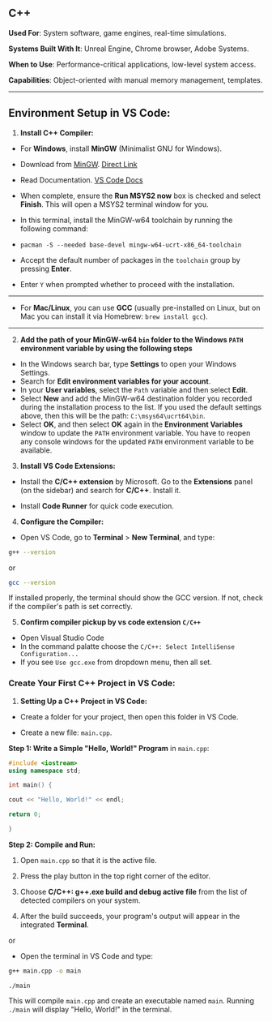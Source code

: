 ## C++

**Used For**: System software, game engines, real-time simulations.

**Systems Built With It**: Unreal Engine, Chrome browser, Adobe Systems.

**When to Use**: Performance-critical applications, low-level system access.

**Capabilities**: Object-oriented with manual memory management, templates.

---

##  **Environment Setup in VS Code:**

  
1.  **Install C++ Compiler:**

 - For **Windows**, install **MinGW** (Minimalist GNU for Windows).

 - Download from [MinGW](https://www.msys2.org/). [Direct Link](https://github.com/msys2/msys2-installer/releases/download/2024-01-13/msys2-x86_64-20240113.exe)

 - Read Documentation. [VS Code Docs](https://code.visualstudio.com/docs/cpp/config-mingw)

 - When complete, ensure the **Run MSYS2 now** box is checked and select **Finish**. This will open a MSYS2 terminal window for you.
 - In this terminal, install the MinGW-w64 toolchain by running the following command:
 - `pacman -S --needed base-devel mingw-w64-ucrt-x86_64-toolchain
`
 - Accept the default number of packages in the `toolchain` group by pressing **Enter**.
 - Enter  `Y`  when prompted whether to proceed with the installation.
 ---
 - For **Mac/Linux**, you can use **GCC** (usually pre-installed on Linux, but on Mac you can install it via Homebrew: `brew install gcc`).
 ---
2.  **Add the path of your MinGW-w64 `bin` folder to the Windows `PATH` environment variable by using the following steps**
-  In the Windows search bar, type  **Settings**  to open your Windows Settings.
-  Search for  **Edit environment variables for your account**.
-  In your  **User variables**, select the  `Path`  variable and then select  **Edit**.
-  Select  **New**  and add the MinGW-w64 destination folder you recorded during the installation process to the list. If you used the default settings above, then this will be the path:  `C:\msys64\ucrt64\bin`.
- Select  **OK**, and then select  **OK**  again in the  **Environment Variables**  window to update the  `PATH`  environment variable. You have to reopen any console windows for the updated  `PATH`  environment variable to be available.

3.  **Install VS Code Extensions:**

- Install the **C/C++ extension** by Microsoft. Go to the **Extensions** panel (on the sidebar) and search for **C/C++**. Install it.

- Install **Code Runner** for quick code execution.

4.  **Configure the Compiler:**

- Open VS Code, go to **Terminal** > **New Terminal**, and type:
```bash
g++ --version
```
or
```bash
gcc --version
```
If installed properly, the terminal should show the GCC version. If not, check if the compiler's path is set correctly.

5. **Confirm compiler pickup by vs code extension `C/C++`**
- Open Visual Studio Code
- In the command palatte choose the `C/C++: Select IntelliSense Configuration...`
- If you see `Use gcc.exe` from dropdown menu, then all set.
  

###  **Create Your First C++ Project in VS Code:**

1.  **Setting Up a C++ Project in VS Code:**

- Create a folder for your project, then open this folder in VS Code.

- Create a new file: `main.cpp`.  

 **Step 1: Write a Simple "Hello, World!" Program** in `main.cpp`:

```cpp
#include <iostream>
using namespace std;

int main() {

cout << "Hello, World!" << endl;

return 0;

}
```
 **Step 2: Compile and Run:**

1.  Open  `main.cpp`  so that it is the active file.
    
2.  Press the play button in the top right corner of the editor.

3. Choose **C/C++: g++.exe build and debug active file** from the list of detected compilers on your system.

4. After the build succeeds, your program's output will appear in the integrated **Terminal**.

or
- Open the terminal in VS Code and type:

```bash
g++ main.cpp -o main
```

`./main`

This will compile `main.cpp` and create an executable named `main`. Running `./main` will display "Hello, World!" in the terminal.
